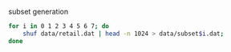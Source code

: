 

subset generation
```bash 
for i in 0 1 2 3 4 5 6 7; do
	shuf data/retail.dat | head -n 1024 > data/subset$i.dat;
done
```
